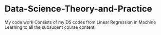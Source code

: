 # Data-Science-Theory-and-Practice
My code work
Consists of my DS codes from Linear Regression in Machine Learning to all the subsuqent course content
